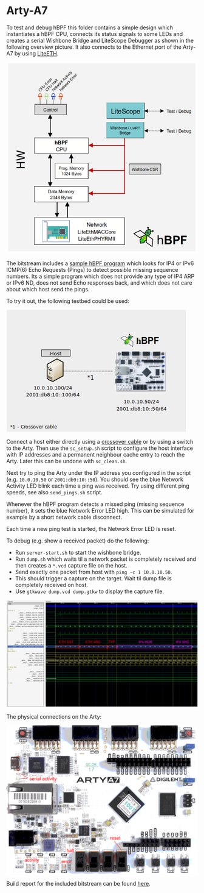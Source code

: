 # Arty-A7

To test and debug hBPF this folder contains a simple design which instantiates a
hBPF CPU, connects its status signals to some LEDs and creates a serial Wishbone
Bridge and LiteScope Debugger as shown in the following overview picture. It
also connects to the Ethernet port of the Arty-A7 by using
[LiteETH](https://github.com/enjoy-digital/liteeth).

![test-overview](doc/images/arty-a7-net-test-overview.png)

The bitstream includes a [sample hBPF program](../../../../tests/data/hw/fpga_ping_seq.test)
which looks for IP4 or IPv6 ICMP(6) Echo Requests (Pings) to detect possible
missing sequence numbers. Its a simple program which does not provide any type
of IP4 ARP or IPv6 ND, does not send Echo responses back, and which does not
care about which host send the pings.

To try it out, the following testbed could be used:

![test-testbed](doc/images/arty-a7-net-test-testbed.png)

Connect a host either directly using a
[crossover cable](https://en.wikipedia.org/wiki/Ethernet_crossover_cable)
or by using a switch to the Arty. Then use the `sc_setup.sh` script to configure the
host interface with IP addresses and a
permanent neighbour cache entry to reach the Arty. Later this can be undone with `sc_clean.sh`.

Next try to ping the Arty under the IP address you configured in the script (e.g. `10.0.10.50` or `2001:db9:10::50`).
You should see the blue Network Activity LED blink each time a ping was
received. Try using different ping speeds, see also `send_pings.sh` script.

Whenever the hBPF program detects a missed ping (missing sequence number), it
sets the blue Network Error LED high. This can be simulated for example by a
short network cable disconnect.

Each time a new ping test is started, the Network Error LED is reset.

To debug (e.g. show a received packet) do the following:
* Run `server-start.sh` to start the wishbone bridge.
* Run `dump.sh` which waits til a network packet is completely received and then creates a `*.vcd` capture file on the host.
* Send exactly one packet from host with `ping -c 1 10.0.10.50`.
* This should trigger a capture on the target. Wait til dump file is completely received on host.
* Use `gtkwave dump.vcd dump.gtkw` to display the capture file.

![Show Packet](doc/images/show-packet.png)

The physical connections on the Arty:

![Arty S7](doc/images/arty-a7.png)

Build report for the included bitstream can be found
[here](doc/top_utilization_place.rpt).
